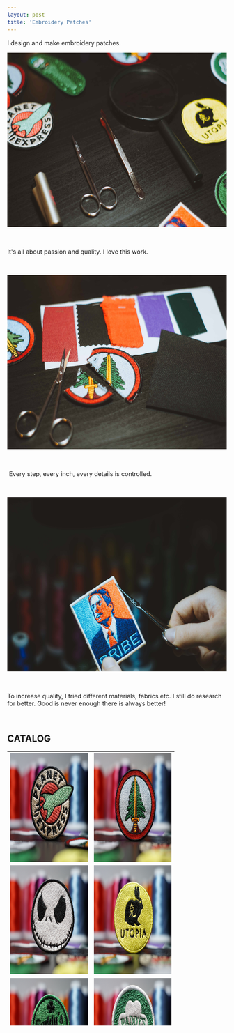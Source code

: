 ```yaml
---
layout: post
title: 'Embroidery Patches'
---
```

<p>I design and make embroidery patches.</p>
<p><img src="https://github.com/Kutalp/portfolio-jekyll-theme/blob/gh-pages/assets/img/projects/kutalp-01485.jpg?raw=true" alt="Workshop1" width="900" height="400" /></p>
<p>&nbsp;</p>
<p>It's all about passion and quality. I love this work.</p>
<p>&nbsp;</p>
<p><img src="https://github.com/Kutalp/portfolio-jekyll-theme/blob/gh-pages/assets/img/projects/kutalp-01489.jpg?raw=true" alt="Improve Kutalp" width="900" height="400" /></p>
<p>&nbsp;</p>
<p>&nbsp;Every step, every inch, every details is controlled.</p>
<p>&nbsp;</p>
<p><img src="https://github.com/Kutalp/portfolio-jekyll-theme/blob/gh-pages/assets/img/projects/kutalp-01487.jpg?raw=true" alt="Testing Kutalp" width="600" height="400" /></p>
<p>&nbsp;</p>
To increase quality, I tried different materials, fabrics etc. I still do research for better. Good is never enough there is always better!
<p>&nbsp;</p>
<h2>CATALOG</h2>
<table style="height: 629px;" width="372">
<tbody>
<tr>
<td style="width: 178px;"><img src="https://github.com/Kutalp/portfolio-jekyll-theme/blob/gh-pages/assets/img/projects/DSC01492.JPG?raw=true" alt="https://github.com/Kutalp/portfolio-jekyll-theme/blob/gh-pages/assets/img/projects/DSC01492.JPG?raw=true" width="400" height="250" /></td>
<td style="width: 178px;"><img src="https://github.com/Kutalp/portfolio-jekyll-theme/blob/gh-pages/assets/img/projects/DSC01493.JPG?raw=true" alt="https://github.com/Kutalp/portfolio-jekyll-theme/blob/gh-pages/assets/img/projects/DSC01493.JPG?raw=true" width="400" height="250" /></td>
<tr>
<tr>
<td style="width: 178px;"><img src="https://github.com/Kutalp/portfolio-jekyll-theme/blob/gh-pages/assets/img/projects/DSC01494.jpg?raw=true" alt="https://github.com/Kutalp/portfolio-jekyll-theme/blob/gh-pages/assets/img/projects/DSC01494.jpg?raw=true" width="400" height="250" /></td>
<td style="width: 178px;"><img src="https://github.com/Kutalp/portfolio-jekyll-theme/blob/gh-pages/assets/img/projects/DSC01495.jpg?raw=true" alt="https://github.com/Kutalp/portfolio-jekyll-theme/blob/gh-pages/assets/img/projects/DSC01495.jpg?raw=true" width="400" height="250" /></td>
<tr>
<tr>
<td style="width: 178px;"><img src="https://github.com/Kutalp/portfolio-jekyll-theme/blob/gh-pages/assets/img/projects/DSC01496.jpg?raw=true" alt="https://github.com/Kutalp/portfolio-jekyll-theme/blob/gh-pages/assets/img/projects/DSC01496.jpg?raw=true" width="400" height="250" /></td>
<td style="width: 178px;"><img src="https://github.com/Kutalp/portfolio-jekyll-theme/blob/gh-pages/assets/img/projects/DSC01497.jpg?raw=true" alt="https://github.com/Kutalp/portfolio-jekyll-theme/blob/gh-pages/assets/img/projects/DSC01497.jpg?raw=true" width="400" height="250" /></td>
<tr>
<tr>
<td style="width: 178px;"><img src="https://github.com/Kutalp/portfolio-jekyll-theme/blob/gh-pages/assets/img/projects/DSC01498.jpg?raw=true" alt="https://github.com/Kutalp/portfolio-jekyll-theme/blob/gh-pages/assets/img/projects/DSC01498.jpg?raw=true" width="400" height="250" /></td>
<td style="width: 178px;"><img src="https://github.com/Kutalp/portfolio-jekyll-theme/blob/gh-pages/assets/img/projects/DSC01500.jpg?raw=true" alt="https://github.com/Kutalp/portfolio-jekyll-theme/blob/gh-pages/assets/img/projects/DSC01500.jpg?raw=true" width="400" height="250" /></td>
<tr>
<tr>
<td style="width: 178px;"><img src="https://github.com/Kutalp/portfolio-jekyll-theme/blob/gh-pages/assets/img/projects/DSC01687.jpg?raw=true" alt="https://github.com/Kutalp/portfolio-jekyll-theme/blob/gh-pages/assets/img/projects/DSC01687.jpg?raw=true" width="400" height="250" /></td>
<td style="width: 178px;"><img src="https://github.com/Kutalp/portfolio-jekyll-theme/blob/gh-pages/assets/img/projects/DSC01691.jpg?raw=true" alt="https://github.com/Kutalp/portfolio-jekyll-theme/blob/gh-pages/assets/img/projects/DSC01691.jpg?raw=true" width="400" height="250" /></td>
</tr>
<tr>
<td style="width: 178px;"><img src="https://github.com/Kutalp/portfolio-jekyll-theme/blob/gh-pages/assets/img/projects/DSC01683.jpg?raw=true" alt="https://github.com/Kutalp/portfolio-jekyll-theme/blob/gh-pages/assets/img/projects/DSC01683.jpg?raw=true" width="400" height="250" /></td>
<td style="width: 178px;"><img src="https://github.com/Kutalp/portfolio-jekyll-theme/blob/gh-pages/assets/img/projects/DSC01685.jpg?raw=true" alt="https://github.com/Kutalp/portfolio-jekyll-theme/blob/gh-pages/assets/img/projects/DSC01685.jpg?raw=true" width="400" height="250" /></td>
</tr>
<tr>
<td style="width: 178px;"><img src="https://github.com/Kutalp/portfolio-jekyll-theme/blob/gh-pages/assets/img/projects/DSC01681.jpg?raw=true" alt="https://github.com/Kutalp/portfolio-jekyll-theme/blob/gh-pages/assets/img/projects/DSC01681.jpg?raw=true" width="400" height="250" /></td>
<td style="width: 178px;"><img src="https://github.com/Kutalp/portfolio-jekyll-theme/blob/gh-pages/assets/img/projects/DSC01682.jpg?raw=true" alt="https://github.com/Kutalp/portfolio-jekyll-theme/blob/gh-pages/assets/img/projects/DSC01682.jpg?raw=true" width="400" height="250" /></td>
</tr>
</tbody>
</table>
